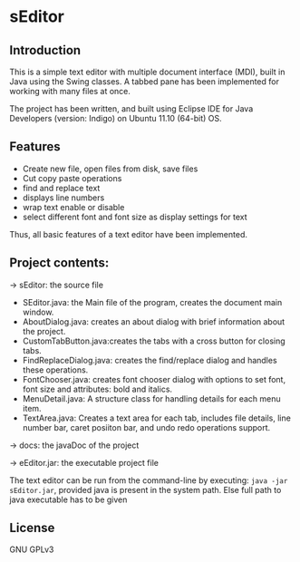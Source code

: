sEditor
=======

Introduction
------------
This is a simple text editor with multiple document interface (MDI), built in Java using the Swing classes. A tabbed pane has been implemented for working with many files at once.

The project has been written, and built using Eclipse IDE for Java Developers (version: Indigo) on Ubuntu 11.10 (64-bit) OS.

Features
--------
* Create new file, open files from disk, save files
* Cut copy paste operations
* find and replace text
* displays line numbers
* wrap text enable or disable
* select different font and font size as display settings for text

Thus, all basic features of a text editor have been implemented.

Project contents:
----------------
-> sEditor: the source file

 * SEditor.java: the Main file of the program, creates the document main window.
 * AboutDialog.java: creates an about dialog with brief information about the project.
 * CustomTabButton.java:creates the tabs with a cross button for closing tabs.
 * FindReplaceDialog.java: creates the find/replace dialog and handles these operations.
 * FontChooser.java: creates font chooser dialog with options to set font, font size and attributes: bold and italics.
 * MenuDetail.java: A structure class for handling details for each menu item.
 * TextArea.java: Creates a text area for each tab, includes file details, line number bar, caret posiiton bar, and undo redo operations support.

-> docs: the javaDoc of the project

-> eEditor.jar: the executable project file
 
 The text editor can be run from the command-line by executing:
     `java -jar sEditor.jar`,
 provided java is present in the system path. Else full path to java executable has to be given
 
 
 License
 -------
 GNU GPLv3
 
